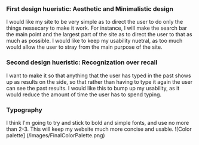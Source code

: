 ### First design hueristic: Aesthetic and Minimalistic design
I would like my site to be very simple as to direct the user to do only the things nessecary to make it work. For instance, I will make the search bar the main point and the largest part of the site as to direct the user to that as much as possible. I would like to keep my usability nuetral, as too much would allow the user to stray from the main purpose of the site.

### Second design hueristic: Recognization over recall
I want to make it so that anything that the user has typed in the past shows up as results on the side, so that rather than having to type it again the user can see the past results. I would like this to bump up my usability, as it would reduce the amount of time the user has to spend typing.

### Typography
I think I'm going to try and stick to bold and simple fonts, and use no more than 2-3. This will keep my website much more concise and usable.
![Color palette] (/images/FinalColorPalette.png)